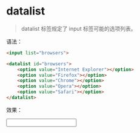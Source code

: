 # datalist

> datalist 标签规定了 input 标签可能的选项列表。

语法：

```html
<input list="browsers">

<datalist id="browsers">
    <option value="Internet Explorer"></option>
    <option value="Firefox"></option>
    <option value="Chrome"></option>
    <option value="Opera"></option>
    <option value="Safari"></option>
</datalist>
```

效果：

<input list="browsers">

<datalist id="browsers">
    <option value="Internet Explorer"></option>
    <option value="Firefox"></option>
    <option value="Chrome"></option>
    <option value="Opera"></option>
    <option value="Safari"></option>
</datalist>
